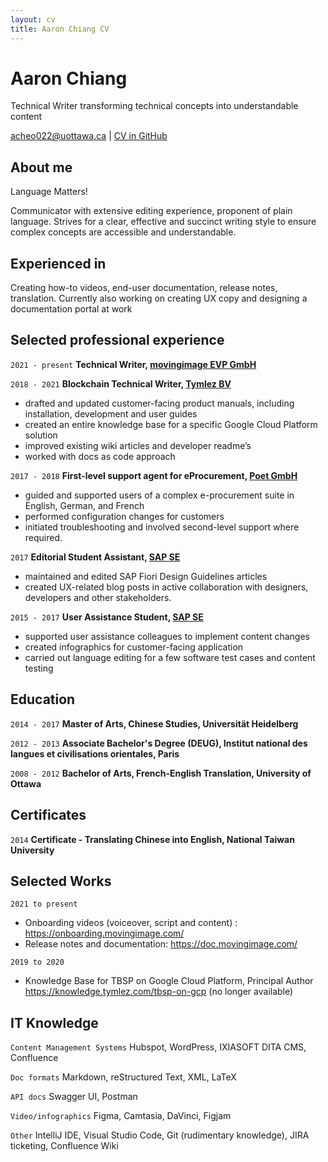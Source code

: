 ```yaml
---
layout: cv
title: Aaron Chiang CV
---
```

# Aaron Chiang
Technical Writer transforming technical concepts into understandable content

<div id="webaddress">
<a href="acheo022@uottawa.ca">acheo022@uottawa.ca</a>
| <a href="https://acheo022.github.io/markdown-cv-1/">CV in GitHub</a>
</div>

## About me

Language Matters!

Communicator with extensive editing experience, proponent of plain language.
Strives for a clear, effective and succinct writing style to ensure complex concepts are accessible and understandable.

## Experienced in

Creating how-to videos, end-user documentation, release notes, translation.
Currently also working on creating UX copy and designing a documentation portal at work

## Selected professional experience

`2021 - present`
__Technical Writer, <u>movingimage EVP GmbH</u>__

`2018 - 2021`
__Blockchain Technical Writer, <u>Tymlez BV</u>__
- drafted and updated customer-facing  product manuals, including installation, development and user guides
- created an entire knowledge base for a specific Google Cloud Platform solution
- improved existing  wiki articles and developer readme’s
- worked with docs as code approach

`2017 - 2018`
__First-level support agent for eProcurement, <u>Poet GmbH</u>__
- guided and supported users of a complex e-procurement suite in English, German, and French
- performed configuration changes for customers
- initiated troubleshooting and involved second-level support where required.

`2017`
__Editorial Student Assistant, <u>SAP SE</u>__
- maintained and edited SAP Fiori Design Guidelines articles
- created UX-related blog posts in active collaboration with designers, developers and other stakeholders.

`2015 - 2017`
__User Assistance Student, <u>SAP SE</u>__
- supported user assistance colleagues to implement content changes
- created infographics for customer-facing application
- carried out language editing for a few software test cases and content testing

## Education
`2014 - 2017`
__Master of Arts, Chinese Studies, Universität Heidelberg__

`2012 - 2013`
__Associate Bachelor's Degree (DEUG), Institut national des langues et civilisations orientales, Paris__

`2008 - 2012`
__Bachelor of Arts, French-English Translation, University of Ottawa__

## Certificates

`2014`
__Certificate - Translating Chinese into English, National Taiwan University__

## Selected Works

`2021 to present`
- Onboarding videos (voiceover, script and content) : https://onboarding.movingimage.com/
- Release notes and documentation: https://doc.movingimage.com/

`2019 to 2020`
- Knowledge Base for TBSP on Google Cloud Platform, Principal Author
  https://knowledge.tymlez.com/tbsp-on-gcp (no longer available)


## IT Knowledge

`Content Management Systems`
Hubspot, WordPress, IXIASOFT DITA CMS, Confluence

`Doc formats`
Markdown, reStructured Text, XML, LaTeX

`API docs`
Swagger UI, Postman

`Video/infographics`
Figma, Camtasia, DaVinci, Figjam

`Other`
IntelliJ IDE, Visual Studio Code, Git (rudimentary knowledge), JIRA ticketing, Confluence Wiki


<!-- ### Footer

Last updated: May 2013 -->





